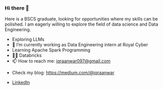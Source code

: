 ### Hi there 👋

<p>Here is a BSCS graduate, looking for opportunities where my skills can be polished. I am eagerly willing to explore the field of data science and Data Engineering.
 
- Exploring LLMs <br>
- 🔭 I’m currently working as Data Engineering intern at Royal Cyber<br>
 - Learning Apache Spark Programming<br>
  - 💬🌱 Databricks <br>
 - 📫 How to reach me: iqraanwar097@gmail.com  </p>
 - Check my blog: https://medium.com/@iqraanwar </p>
 - [LinkedIn]([url](https://www.linkedin.com/in/iqraanwar/))
